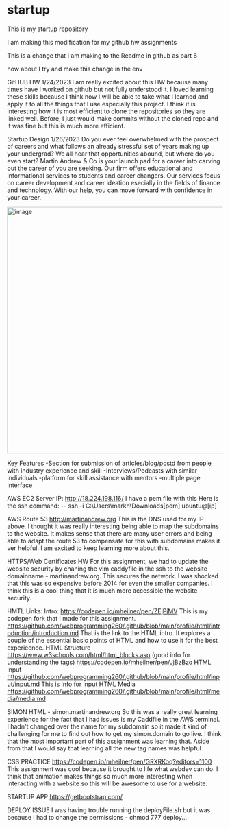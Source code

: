 # startup
This is my startup repository

I am making this modification for my github hw assignments

This is a change that I am making to the Readme in github as part 6

how about I try and make this change in the env

GitHUB HW 1/24/2023
I am really excited about this HW because many times have I worked on github but not fully understood it. I loved learning these skills because I think now I will be able to take what I learned and apply it to all the things that I use especially this project. I think it is interesting how it is most efficient to clone the repositories so they are linked well. Before, I just would make commits without the cloned repo and it was fine but this is much more efficient.

Startup Design 1/26/2023
Do you ever feel overwhelmed with the prospect of careers and what follows an already stressful set of years making up your undergrad? We all hear that opportunities abound, but where do you even start? Martin Andrew & Co is your launch pad for a career into carving out the career of you are seeking. Our firm offers educational and informational services to students and career changers.  Our services focus on career development and career ideation esecially in the fields of finance and technology. With our help, you can move forward with confidence in your career.

<img width="575" alt="image" src="https://user-images.githubusercontent.com/108209902/214958252-05dfde9a-d042-4ee8-afa1-381231d971ff.png">


Key Features
-Section for submission of articles/blog/postd from people with industry experience and skill
-Interviews/Podcasts with similar individuals
-platform for skill assistance with mentors 
-multiple page interface

AWS EC2
Server IP: http://18.224.198.116/
I have a pem file with this
Here is the ssh command: --  ssh -i C:\Users\markh\Downloads\[pem] ubuntu@[ip]

AWS Route 53
http://martinandrew.org
This is the DNS used for my IP above. I thought it was really interesting being able to map the subdomains to the website. It makes sense that there are many user errors and being able to adapt the route 53 to compensate for this with subdomains makes it ver helpful. I am excited to keep learning more about this.

HTTPS/Web Certificates HW
For this assignment, we had to update the website security by chaning the vim caddyfile in the ssh to the website domainname - martinandrew.org. This secures the network. I was shocked that this was so expensive before 2014 for even the smaller companies. I think this is a cool thing that it is much more accessible the website security.

HMTL Links:
Intro: https://codepen.io/mheilner/pen/ZEjPjMV This is my codepen fork that I made for this assignment.
https://github.com/webprogramming260/.github/blob/main/profile/html/introduction/introduction.md
That is the link to the HTML intro. It explores a couple of the essential basic points of HTML and how to use it for the best experieence.
HTML Structure
https://www.w3schools.com/html/html_blocks.asp (good info for understanding the tags)
https://codepen.io/mheilner/pen/JjBzBzo
HTML input
https://github.com/webprogramming260/.github/blob/main/profile/html/input/input.md
This is info for input
HTML Media
https://github.com/webprogramming260/.github/blob/main/profile/html/media/media.md


SIMON HTML - simon.martinandrew.org
So this was a really great learning experience for the fact that I had issues is my Caddfile in the AWS terminal. I hadn't changed over the name for my subdomain so it made it kind of challenging for me to find out how to get my simon.domain to go live. I think that the most important part of this assignment was learning that. Aside from that I would say that learning all the new tag names was helpful

CSS PRACTICE
https://codepen.io/mheilner/pen/GRXRKoq?editors=1100
This assignment was cool because it brought to life what webdev can do. I think that animation makes things so much more interesting when interacting with a website so this will be awesome to use for a website.



STARTUP APP
https://getbootstrap.com/


DEPLOY ISSUE
I was having trouble running the deployFile.sh but it was because I had to change the permissions - chmod 777 deploy...
